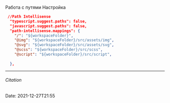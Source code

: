 
Работа с путями
Настройка
```json
 //Path Intellisense
  "typescript.suggest.paths": false,
  "javascript.suggest.paths": false,
  "path-intellisense.mappings": {
    "/": "${workspaceFolder}",
    "@img": "${workspaceFolder}/src/assets/img",
    "@svg": "${workspaceFolder}/src/assets/svg",
    "@scss": "${workspaceFolder}/src/scss",
    "@script": "${workspaceFolder}/src/script",
  
  },
```

---
###### Citation
Date: 2021-12-27T21:55
